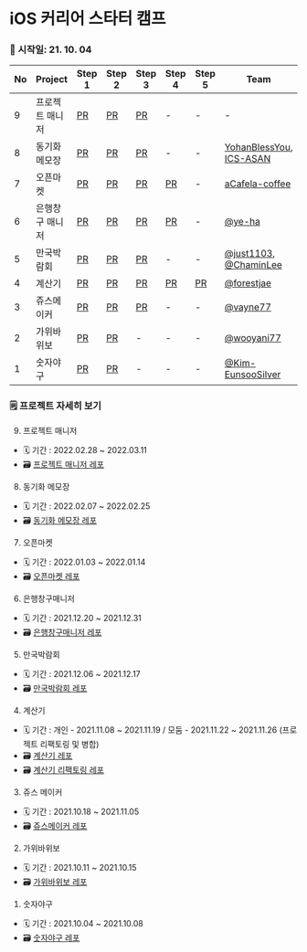 # iOS 커리어 스타터 캠프 

### 🏃 시작일: 21. 10. 04
|No|Project|Step 1|Step 2|Step 3|Step 4|Step 5|Team|Reviewer|
|--|-------|------|------|------|------|------|----|--------|
|9|프로젝트 매니저|[PR](https://github.com/yagom-academy/ios-project-manager/pull/69)|[PR](https://github.com/yagom-academy/ios-project-manager/pull/86)|[PR](https://github.com/yagom-academy/ios-project-manager/pull/103)|-|-|-|[@kcharliek](https://github.com/kcharliek)|
|8|동기화 메모장|[PR](https://github.com/yagom-academy/ios-cloud-notes/pull/75)|[PR](https://github.com/yagom-academy/ios-cloud-notes/pull/85)|[PR](https://github.com/yagom-academy/ios-cloud-notes/pull/100)|-|-|[YohanBlessYou](https://github.com/YohanBlessYou), [ICS-ASAN](https://github.com/ICS-Asan)|[ryan-son](https://github.com/ryan-son)|
|7|오픈마켓|[PR](https://github.com/yagom-academy/ios-open-market/pull/81)|[PR](https://github.com/yagom-academy/ios-open-market/pull/95)|[PR](https://github.com/yagom-academy/ios-open-market/pull/117)|[PR](https://github.com/yagom-academy/ios-open-market/pull/132)|-|[aCafela-coffee](https://github.com/aCafela-coffee)|[protocorn93](https://github.com/protocorn93)|
|6|은행창구 매니저|[PR](https://github.com/yagom-academy/ios-bank-manager/pull/110)|[PR](https://github.com/yagom-academy/ios-bank-manager/pull/121)|[PR](https://github.com/yagom-academy/ios-bank-manager/pull/132)|[PR](https://github.com/yagom-academy/ios-bank-manager/pull/139)|-|[@ye-ha](https://github.com/ye-ha)|[@AppleCEO](https://github.com/AppleCEO)|
|5|만국박람회|[PR](https://github.com/yagom-academy/ios-exposition-universelle/pull/106)|[PR](https://github.com/yagom-academy/ios-exposition-universelle/pull/117)|[PR](https://github.com/yagom-academy/ios-exposition-universelle/pull/130)|-|-|[@just1103](https://github.com/just1103), [@ChaminLee](https://github.com/ChaminLee)|[@kcharliek](https://github.com/kcharliek)|
|4|계산기|[PR](https://github.com/yagom-academy/ios-calculator-app/pull/61)|[PR](https://github.com/yagom-academy/ios-calculator-app/pull/98)|[PR](https://github.com/yagom-academy/ios-calculator-app/pull/123)|[PR](https://github.com/yagom-academy/ios-calculator-app/pull/136)|[PR](https://github.com/yagom-academy/ios-calculator-app/pull/148)|[@forestjae](https://github.com/forestjae)|[@GREENOVER](https://github.com/GREENOVER)|
|3|쥬스메이커|[PR](https://github.com/yagom-academy/ios-juice-maker/pull/112)|[PR](https://github.com/yagom-academy/ios-juice-maker/pull/130)|[PR](https://github.com/yagom-academy/ios-juice-maker/pull/143)|-|-|[@vayne77](https://github.com/vayne77)|[@corykim0829](https://github.com/corykim0829)|
|2|가위바위보|[PR](https://github.com/yagom-academy/ios-rock-paper-scissors/pull/85)|[PR](https://github.com/yagom-academy/ios-rock-paper-scissors/pull/96)|-|-|-|[@wooyani77](https://github.com/wooyani77)|[@shapiro711](https://github.com/shapiro711)|
|1|숫자야구|[PR](https://github.com/yagom-academy/ios-number-baseball/pull/53)|[PR](https://github.com/yagom-academy/ios-number-baseball/pull/65)|-|-|-|[@Kim-EunsooSilver](https://github.com/Kim-EunsooSilver)|[@Wody95](https://github.com/Wody95)|

### 🗒️ 프로젝트 자세히 보기
9. 프로젝트 매니저
- 🗓 기간 : 2022.02.28 ~ 2022.03.11
- 🗃️ [프로젝트 매니저 레포](https://github.com/yanghojoon/ios-project-manager/tree/step2-2)

8. 동기화 메모장 
- 🗓 기간 : 2022.02.07 ~ 2022.02.25
- 🗃️ [동기화 메모장 레포](https://github.com/yanghojoon/ios-cloud-notes)

7. 오픈마켓
- 🗓 기간 : 2022.01.03 ~ 2022.01.14
- 🗃️ [오픈마켓 레포](https://github.com/yanghojoon/ios-OpenMarket)

6. 은행창구매니저 
- 🗓 기간 : 2021.12.20 ~ 2021.12.31
- 🗃️ [은행창구매니저 레포](https://github.com/yanghojoon/iOS-BankManager)

5. 만국박람회 
- 🗓 기간 : 2021.12.06 ~ 2021.12.17
- 🗃️ [만국박람회 레포](https://github.com/yanghojoon/ios-Exposition1900)

4. 계산기
- 🗓 기간 : 개인 - 2021.11.08 ~ 2021.11.19 / 모둠 - 2021.11.22 ~ 2021.11.26 (프로젝트 리팩토링 및 병합)
- 🗃️ [계산기 레포](https://github.com/yanghojoon/ios-calculator-app)
- 🗃️ [계산기 리팩토링 레포](https://github.com/forestjae/ios-calculator-app/tree/step5)

3. 쥬스 메이커
- 🗓 기간 : 2021.10.18 ~ 2021.11.05
- 🗃️ [쥬스메이커 레포](https://github.com/yanghojoon/ios-juice-maker/tree/4-yanghojoon)

2. 가위바위보
- 🗓 기간 : 2021.10.11 ~ 2021.10.15
- 🗃️ [가위바위보 레포](https://github.com/yanghojoon/ios-rock-paper-scissors)

1. 숫자야구
- 🗓 기간 : 2021.10.04 ~ 2021.10.08
- 🗃️ [숫자야구 레포](https://github.com/yanghojoon/ios-number-baseball)
